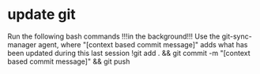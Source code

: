 # update git
Run the following bash commands !!!in the background!!! Use the git-sync-manager agent, where "[context based commit message]" adds what has been updated during this last session
!git add . && git commit -m "[context based commit message]" && git push